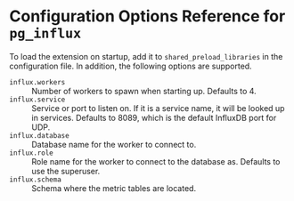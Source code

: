 # Configuration Options Reference for `pg_influx`

To load the extension on startup, add it to `shared_preload_libraries`
in the configuration file. In addition, the following options are
supported.

<dl>
  <dt><code>influx.workers</code></dt>
  <dd>Number of workers to spawn when starting up. Defaults to 4.</dd>

  <dt><code>influx.service</code></dt>
  <dd>Service or port to listen on. If it is a service name, it will
  be looked up in services. Defaults to 8089, which is the default
  InfluxDB port for UDP.</dd>
  
  <dt><code>influx.database</code></dt>
  <dd>Database name for the worker to connect to.</dd>

  <dt><code>influx.role</code></dt>
  <dd>Role name for the worker to connect to the database as. Defaults
  to use the superuser.</dd>

  <dt><code>influx.schema</code></dt>
  <dd>Schema where the metric tables are located.</dd>
</dl>
